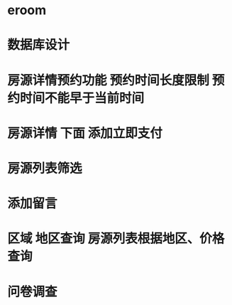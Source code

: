 # eroom
# 数据库设计
# 房源详情预约功能  预约时间长度限制   预约时间不能早于当前时间
# 房源详情   下面   添加立即支付
# 房源列表筛选
# 添加留言
# 区域  地区查询   房源列表根据地区、价格查询
# 问卷调查
